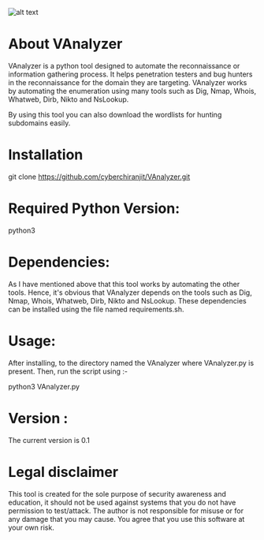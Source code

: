 ![alt text](https://drive.google.com/file/d/1iEIjAzqbYrT2hDEjqXxEbCgLB2v3Wttz/view?usp=sharing)
# About VAnalyzer

VAnalyzer is a python tool designed to automate the reconnaissance or information gathering process. It helps penetration testers and bug hunters in the reconnaissance for the domain they are targeting. VAnalyzer works by automating the enumeration using many tools such as Dig, Nmap, Whois, Whatweb, Dirb, Nikto and NsLookup. 

By using this tool you can also download the wordlists for hunting subdomains easily.

# Installation

git clone https://github.com/cyberchiranjit/VAnalyzer.git

# Required Python Version:

python3

# Dependencies:

As I have mentioned above that this tool works by automating the other tools. Hence, it's obvious that VAnalyzer depends on the tools such as Dig, Nmap, Whois, Whatweb, Dirb, Nikto and NsLookup. These dependencies can be installed using the file named requirements.sh.

# Usage:

After installing, to the directory named the VAnalyzer where VAnalyzer.py is present. Then, run the script using :-

python3 VAnalyzer.py 

# Version :

The current version is 0.1

# Legal disclaimer

This tool is created for the sole purpose of security awareness and education, it should not be used against systems that you do not have permission to test/attack. The author is not responsible for misuse or for any damage that you may cause. You agree that you use this software at your own risk.


